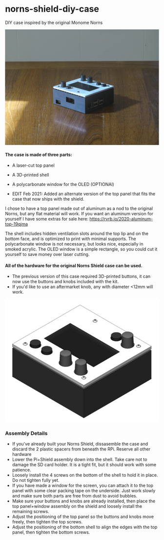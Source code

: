 # norns-shield-diy-case
DIY case inspired by the original Monome Norns

![Norns Shield with Case](/images/norns-case-low.jpg)

#### The case is made of three parts:
* A laser-cut top panel
* A 3D-printed shell
* A polycarbonate window for the OLED (OPTIONAl)

* EDIT Feb 2021: Added an alternate version of the top panel that fits the case that now ships with the shield.

I chose to have a top panel made out of aluminum as a nod to the original Norns, but any flat material will work. If you want an aluminum version for yourself I have some extras for sale here: https://rvrb.io/2020-aluminum-top-19qjma

The shell includes hidden ventilation slots around the top lip and on the bottom face, and is optimized to print with minimal supports. The polycarbonate window is not necessary, but looks nice, especially in smoked acrylic. The OLED window is a simple rectangle, so you could cut it yourself to save money over laser cutting. 

#### All of the hardware for the original Norns Shield case can be used. 
* The previous version of this case required 3D-printed buttons, it can now use the buttons and knobs included with the kit.
* If you'd like to use an aftermarket knob, any with diameter <12mm will work.

![Norns Shield with Case](/images/norns-case-iso-shaded.PNG)

### Assembly Details
* If you've already built your Norns Shield, dissasemble the case and discard the 2 plastic spacers from beneath the RPi. Reserve all other hardware
* Lower the Pi+Shield assembly down into the shell. Take care not to damage the SD card holder. It is a tight fit, but it should work with some patience.
* Loosely install the 4 screws on the bottom of the shell to hold it in place. Do not tighten fully yet.
* If you have made a window for the screen, you can attach it to the top panel with some clear packing tape on the underside. Just work slowly and make sure both parts are free from dust to avoid bubbles.
* Make sure your buttons and knobs are already installed, then place the top panel+window assembly on the shield and loosely install the remaining screws.
* Adjust the positioning of the top panel so  the buttons and knobs move freely, then tighten the top screws.
* Adjust the positioning of the bottom shell to align the edges with the top panel, then tighten the bottom screws.

